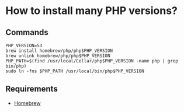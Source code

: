 # How to install many PHP versions?

## Commands

```
PHP_VERSION=53
brew install homebrew/php/php$PHP_VERSION
brew unlink homebrew/php/php$PHP_VERSION
PHP_PATH=$(find /usr/local/Cellar/php$PHP_VERSION -name php | grep bin/php)
sudo ln -fns $PHP_PATH /usr/local/bin/php$PHP_VERSION
```

## Requirements

* [Homebrew](http://brew.sh/)